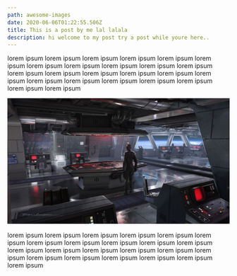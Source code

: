 ```yaml
---
path: awesome-images
date: 2020-06-06T01:22:55.506Z
title: This is a post by me lal lalala
description: hi welcome to my post try a post while youre here..
---
```

lorem ipsum lorem ipsum lorem ipsum lorem ipsum lorem ipsum lorem ipsum lorem ipsum lorem ipsum lorem ipsum lorem ipsum lorem ipsum lorem ipsum lorem ipsum lorem ipsum lorem ipsum lorem ipsum lorem ipsum lorem ipsum lorem ipsum lorem ipsum lorem ipsum lorem ipsum lorem ipsum lorem ipsum 

![bridge](../assets/the-mandalorian-ch12-ca-9s9350s0q-02.jpg "Destroyer Bridge")

lorem ipsum lorem ipsum lorem ipsum lorem ipsum lorem ipsum lorem ipsum lorem ipsum lorem ipsum lorem ipsum lorem ipsum lorem ipsum lorem ipsum lorem ipsum lorem ipsum lorem ipsum lorem ipsum lorem ipsum lorem ipsum lorem ipsum lorem ipsum lorem ipsum lorem ipsum lorem ipsum